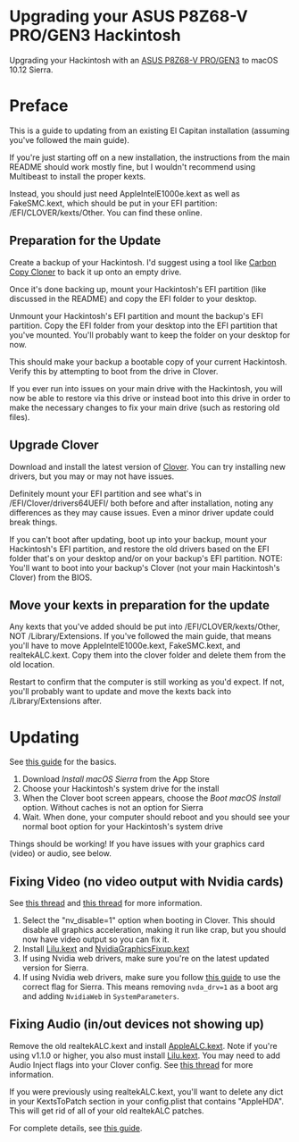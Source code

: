 # Upgrading your ASUS P8Z68-V PRO/GEN3 Hackintosh

Upgrading your Hackintosh with an [ASUS P8Z68-V PRO/GEN3](https://www.asus.com/Motherboards/P8Z68V_PROGEN3/) to macOS 10.12 Sierra.

# Preface

This is a guide to updating from an existing El Capitan installation (assuming you've followed the main guide).

If you're just starting off on a new installation, the instructions from the main README should work mostly fine, but I wouldn't recommend using Multibeast to install the proper kexts.

Instead, you should just need AppleIntelE1000e.kext as well as FakeSMC.kext, which should be put in your EFI partition: /EFI/CLOVER/kexts/Other. You can find these online.

## Preparation for the Update

Create a backup of your Hackintosh. I'd suggest using a tool like [Carbon Copy Cloner](https://bombich.com/) to back it up onto an empty drive.

Once it's done backing up, mount your Hackintosh's EFI partition (like discussed in the README) and copy the EFI folder to your desktop.

Unmount your Hackintosh's EFI partition and mount the backup's EFI partition. Copy the EFI folder from your desktop into the EFI partition that you've mounted. You'll probably want to keep the folder on your desktop for now.

This should make your backup a bootable copy of your current Hackintosh. Verify this by attempting to boot from the drive in Clover.

If you ever run into issues on your main drive with the Hackintosh, you will now be able to restore via this drive or instead boot into this drive in order to make the necessary changes to fix your main drive (such as restoring old files).

## Upgrade Clover

Download and install the latest version of [Clover](https://sourceforge.net/projects/cloverefiboot/). You can try installing new drivers, but you may or may not have issues.

Definitely mount your EFI partition and see what's in /EFI/Clover/drivers64UEFI/ both before and after installation, noting any differences as they may cause issues. Even a minor driver update could break things.

If you can't boot after updating, boot up into your backup, mount your Hackintosh's EFI partition, and restore the old drivers based on the EFI folder that's on your desktop and/or on your backup's EFI partition. NOTE: You'll want to boot into your backup's Clover (not your main Hackintosh's Clover) from the BIOS.

## Move your kexts in preparation for the update

Any kexts that you've added should be put into /EFI/CLOVER/kexts/Other, NOT /Library/Extensions. If you've followed the main guide, that means you'll have to move AppleIntelE1000e.kext, FakeSMC.kext, and realtekALC.kext. Copy them into the clover folder and delete them from the old location.

Restart to confirm that the computer is still working as you'd expect. If not, you'll probably want to update and move the kexts back into /Library/Extensions after.

# Updating

See [this guide](https://www.tonymacx86.com/threads/direct-update-to-macos-sierra-using-clover.201465/) for the basics.

1) Download *Install macOS Sierra* from the App Store
2) Choose your Hackintosh's system drive for the install
3) When the Clover boot screen appears, choose the *Boot macOS Install* option. Without caches is not an option for Sierra
4) Wait. When done, your computer should reboot and you should see your normal boot option for your Hackintosh's system drive

Things should be working! If you have issues with your graphics card (video) or audio, see below.

## Fixing Video (no video output with Nvidia cards)

See [this thread](https://www.tonymacx86.com/threads/solving-nvidia-driver-install-loading-problems.161256/) and [this thread](https://www.tonymacx86.com/threads/new-method-for-enabling-nvidia-web-drivers-in-clover.202341/) for more information.

1) Select the "nv_disable=1" option when booting in Clover. This should disable all graphics acceleration, making it run like crap, but you should now have video output so you can fix it.
2) Install [Lilu.kext](https://github.com/vit9696/Lilu) and [NvidiaGraphicsFixup.kext](https://sourceforge.net/projects/nvidiagraphicsfixup/)
3) If using Nvidia web drivers, make sure you're on the latest updated version for Sierra.
4) If using Nvidia web drivers, make sure you follow [this guide](https://www.tonymacx86.com/threads/new-method-for-enabling-nvidia-web-drivers-in-clover.202341/) to use the correct flag for Sierra. This means removing `nvda_drv=1` as a boot arg and adding `NvidiaWeb` in `SystemParameters`.

## Fixing Audio (in/out devices not showing up)

Remove the old realtekALC.kext and install [AppleALC.kext](https://github.com/vit9696/AppleALC/releases). Note if you're using v1.1.0 or higher, you also must install [Lilu.kext](https://github.com/vit9696/Lilu). You may need to add Audio Inject flags into your Clover config. See [this thread](http://www.insanelymac.com/forum/topic/312821-1012-and-alc892/) for more information.

If you were previously using realtekALC.kext, you'll want to delete any dict in your KextsToPatch section in your config.plist that contains "AppleHDA". This will get rid of all of your old realtekALC patches.

For complete details, see [this guide](https://www.reddit.com/r/hackintosh/comments/4sil5p/audio_mechanic_old_patchfix_removal_applealc/).

